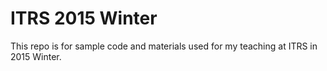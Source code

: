 # ITRS 2015 Winter

This repo is for sample code and materials used for my teaching at ITRS in 2015 Winter.
